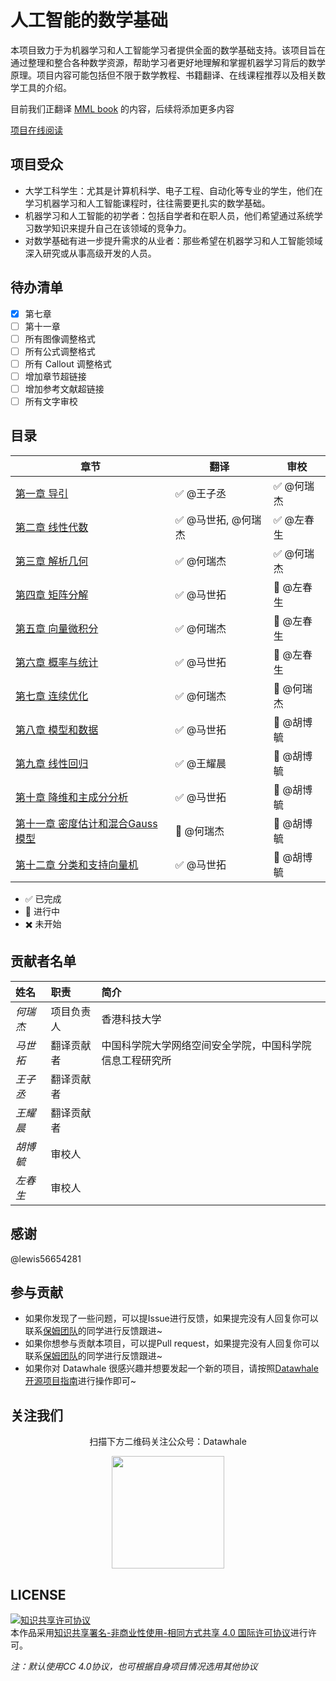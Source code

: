# 人工智能的数学基础

本项目致力于为机器学习和人工智能学习者提供全面的数学基础支持。该项目旨在通过整理和整合各种数学资源，帮助学习者更好地理解和掌握机器学习背后的数学原理。项目内容可能包括但不限于数学教程、书籍翻译、在线课程推荐以及相关数学工具的介绍。

目前我们正翻译 [MML book](https://mml-book.github.io/) 的内容，后续将添加更多内容

[项目在线阅读](https://datawhalechina.github.io/math-for-ai/#/)

## 项目受众

* 大学工科学生：尤其是计算机科学、电子工程、自动化等专业的学生，他们在学习机器学习和人工智能课程时，往往需要更扎实的数学基础。
* 机器学习和人工智能的初学者：包括自学者和在职人员，他们希望通过系统学习数学知识来提升自己在该领域的竞争力。
* 对数学基础有进一步提升需求的从业者：那些希望在机器学习和人工智能领域深入研究或从事高级开发的人员。

## 待办清单

- [x] 第七章
- [ ] 第十一章
- [ ] 所有图像调整格式
- [ ] 所有公式调整格式
- [ ] 所有 Callout 调整格式
- [ ] 增加章节超链接
- [ ] 增加参考文献超链接
- [ ] 所有文字审校

## 目录

| 章节 | 翻译 | 审校 |
| ---- | ---- | ---- |
| [第一章 导引](https://github.com/datawhalechina/math-for-ai/blob/main/docs/ch1/ch1.md) | :white_check_mark: @王子丞 | :white_check_mark: @何瑞杰 |
| [第二章 线性代数](https://github.com/datawhalechina/math-for-ai/blob/main/docs/ch2/ch2.md) |:white_check_mark: @马世拓, @何瑞杰| :white_check_mark: @左春生 |
| [第三章 解析几何](https://github.com/datawhalechina/math-for-ai/blob/main/docs/ch3/ch3.md) |:white_check_mark: @何瑞杰| :white_check_mark: @何瑞杰|
| [第四章 矩阵分解](https://github.com/datawhalechina/math-for-ai/blob/main/docs/ch4/ch4.md) |:white_check_mark: @马世拓| :large_blue_diamond: @左春生|
| [第五章 向量微积分](https://github.com/datawhalechina/math-for-ai/blob/main/docs/ch5/ch5.md) |:white_check_mark: @何瑞杰| :large_blue_diamond: @左春生|
| [第六章 概率与统计](https://github.com/datawhalechina/math-for-ai/blob/main/docs/ch6/ch6.md) |:white_check_mark: @马世拓| :large_blue_diamond: @左春生|
| [第七章 连续优化](https://github.com/datawhalechina/math-for-ai/blob/main/docs/ch7/ch7.md) | :white_check_mark: @何瑞杰 | :large_blue_diamond: @何瑞杰 |
| [第八章 模型和数据](https://github.com/datawhalechina/math-for-ai/blob/main/docs/ch8/ch8.md) |:white_check_mark: @马世拓| :large_blue_diamond: @胡博毓 |
| [第九章 线性回归](https://github.com/datawhalechina/math-for-ai/blob/main/docs/ch9/ch9.md) | :white_check_mark: @王耀晨 | :large_blue_diamond: @胡博毓 |
| [第十章 降维和主成分分析](https://github.com/datawhalechina/math-for-ai/blob/main/docs/ch10/ch10.md) |:white_check_mark: @马世拓| :large_blue_diamond: @胡博毓 |
| [第十一章 密度估计和混合Gauss模型](https://github.com/datawhalechina/math-for-ai/blob/main/docs/ch11/ch11.md) | :large_blue_diamond: @何瑞杰 | :large_blue_diamond: @胡博毓 |
| [第十二章 分类和支持向量机](https://github.com/datawhalechina/math-for-ai/blob/main/docs/ch12/ch13.md) |:white_check_mark: @马世拓| :large_blue_diamond: @胡博毓 |


* :white_check_mark: 已完成
* :large_blue_diamond: 进行中
* :heavy_multiplication_x: 未开始​

## 贡献者名单

| 姓名 | 职责 | 简介 |
| :----| :---- | :---- |
| $何瑞杰$ | 项目负责人 | 香港科技大学 |
| $马世拓$ | 翻译贡献者 | 中国科学院大学网络空间安全学院，中国科学院信息工程研究所 |
| $王子丞$ | 翻译贡献者 |  |
| $王耀晨$ | 翻译贡献者 |  |
| $胡博毓$ | 审校人 |  |
| $左春生$ | 审校人 |  |

## 感谢

@lewis56654281


## 参与贡献

- 如果你发现了一些问题，可以提Issue进行反馈，如果提完没有人回复你可以联系[保姆团队](https://github.com/datawhalechina/DOPMC/blob/main/OP.md)的同学进行反馈跟进~
- 如果你想参与贡献本项目，可以提Pull request，如果提完没有人回复你可以联系[保姆团队](https://github.com/datawhalechina/DOPMC/blob/main/OP.md)的同学进行反馈跟进~
- 如果你对 Datawhale 很感兴趣并想要发起一个新的项目，请按照[Datawhale开源项目指南](https://github.com/datawhalechina/DOPMC/blob/main/GUIDE.md)进行操作即可~

## 关注我们

<div align=center>
<p>扫描下方二维码关注公众号：Datawhale</p>
<img src="https://raw.githubusercontent.com/datawhalechina/pumpkin-book/master/res/qrcode.jpeg" width = "180" height = "180">
</div>

## LICENSE

<a rel="license" href="http://creativecommons.org/licenses/by-nc-sa/4.0/"><img alt="知识共享许可协议" style="border-width:0" src="https://img.shields.io/badge/license-CC%20BY--NC--SA%204.0-lightgrey" /></a><br />本作品采用<a rel="license" href="http://creativecommons.org/licenses/by-nc-sa/4.0/">知识共享署名-非商业性使用-相同方式共享 4.0 国际许可协议</a>进行许可。

*注：默认使用CC 4.0协议，也可根据自身项目情况选用其他协议*

